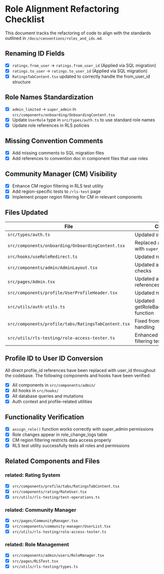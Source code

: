 
# Role Alignment Refactoring Checklist

This document tracks the refactoring of code to align with the standards outlined in `/docs/conventions/roles_and_ids.md`.

## Renaming ID Fields

- [x] `ratings.from_user` → `ratings.from_user_id` (Applied via SQL migration)
- [x] `ratings.to_user` → `ratings.to_user_id` (Applied via SQL migration)
- [x] `RatingsTabContent.tsx` updated to correctly handle the from_user_id structure

## Role Names Standardization

- [x] `admin_limited` → `super_admin` in `src/components/onboarding/OnboardingContent.tsx`
- [x] Update `UserRole` type in `src/types/auth.ts` to use standard role names
- [x] Update role references in RLS policies

## Missing Convention Comments

- [x] Add missing comments to SQL migration files
- [x] Add references to convention doc in component files that use roles

## Community Manager (CM) Visibility

- [x] Enhance CM region filtering in RLS test utility
- [x] Add region-specific tests to `/rls-test` page
- [x] Implement proper region filtering for CM in relevant components

## Files Updated

| File | Changes | Status |
|------|---------|--------|
| `src/types/auth.ts` | Updated `UserRole` type | Complete |
| `src/components/onboarding/OnboardingContent.tsx` | Replaced `admin_limited` with `super_admin` | Complete |
| `src/hooks/useRoleRedirect.ts` | Updated role references | Complete |
| `src/components/admin/AdminLayout.tsx` | Updated admin role checks | Complete |
| `src/pages/Admin.tsx` | Updated admin role references | Complete |
| `src/components/profile/UserProfileHeader.tsx` | Updated role references | Complete |
| `src/utils/auth-utils.ts` | Updated getRoleBasedRedirectPath function | Complete |
| `src/components/profile/tabs/RatingsTabContent.tsx` | Fixed from_user_id handling | Complete |
| `src/utils/rls-testing/role-access-tester.ts` | Enhanced CM region filtering tests | Complete |

## Profile ID to User ID Conversion

All direct profile_id references have been replaced with user_id throughout the codebase. The following components and hooks have been verified:

- [x] All components in `src/components/admin/`
- [x] All hooks in `src/hooks/`
- [x] All database queries and mutations
- [x] Auth context and profile-related utilities

## Functionality Verification

- [x] `assign_role()` function works correctly with super_admin permissions
- [x] Role changes appear in role_change_logs table
- [x] CM region filtering restricts data access properly
- [x] RLS test utility successfully tests all roles and permissions

## Related Components and Files

### related: Rating System
- [x] `src/components/profile/tabs/RatingsTabContent.tsx`
- [x] `src/components/rating/RateUser.tsx`
- [x] `src/utils/rls-testing/test-operations.ts`

### related: Community Manager
- [x] `src/pages/CommunityManager.tsx`
- [x] `src/components/community-manager/UserList.tsx`
- [x] `src/utils/rls-testing/role-access-tester.ts`

### related: Role Management
- [x] `src/components/admin/users/RoleManager.tsx`
- [x] `src/pages/RLSTest.tsx`
- [x] `src/utils/rls-testing/types.ts`

